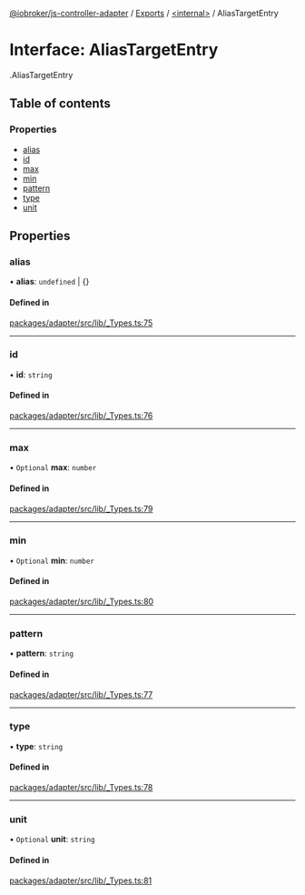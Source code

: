 [@iobroker/js-controller-adapter](../README.md) / [Exports](../modules.md) / [<internal\>](../modules/internal_.md) / AliasTargetEntry

# Interface: AliasTargetEntry

[<internal>](../modules/internal_.md).AliasTargetEntry

## Table of contents

### Properties

- [alias](internal_.AliasTargetEntry.md#alias)
- [id](internal_.AliasTargetEntry.md#id)
- [max](internal_.AliasTargetEntry.md#max)
- [min](internal_.AliasTargetEntry.md#min)
- [pattern](internal_.AliasTargetEntry.md#pattern)
- [type](internal_.AliasTargetEntry.md#type)
- [unit](internal_.AliasTargetEntry.md#unit)

## Properties

### alias

• **alias**: `undefined` \| {}

#### Defined in

[packages/adapter/src/lib/_Types.ts:75](https://github.com/ioBroker/ioBroker.js-controller/blob/c4a73b71/packages/adapter/src/lib/_Types.ts#L75)

___

### id

• **id**: `string`

#### Defined in

[packages/adapter/src/lib/_Types.ts:76](https://github.com/ioBroker/ioBroker.js-controller/blob/c4a73b71/packages/adapter/src/lib/_Types.ts#L76)

___

### max

• `Optional` **max**: `number`

#### Defined in

[packages/adapter/src/lib/_Types.ts:79](https://github.com/ioBroker/ioBroker.js-controller/blob/c4a73b71/packages/adapter/src/lib/_Types.ts#L79)

___

### min

• `Optional` **min**: `number`

#### Defined in

[packages/adapter/src/lib/_Types.ts:80](https://github.com/ioBroker/ioBroker.js-controller/blob/c4a73b71/packages/adapter/src/lib/_Types.ts#L80)

___

### pattern

• **pattern**: `string`

#### Defined in

[packages/adapter/src/lib/_Types.ts:77](https://github.com/ioBroker/ioBroker.js-controller/blob/c4a73b71/packages/adapter/src/lib/_Types.ts#L77)

___

### type

• **type**: `string`

#### Defined in

[packages/adapter/src/lib/_Types.ts:78](https://github.com/ioBroker/ioBroker.js-controller/blob/c4a73b71/packages/adapter/src/lib/_Types.ts#L78)

___

### unit

• `Optional` **unit**: `string`

#### Defined in

[packages/adapter/src/lib/_Types.ts:81](https://github.com/ioBroker/ioBroker.js-controller/blob/c4a73b71/packages/adapter/src/lib/_Types.ts#L81)
